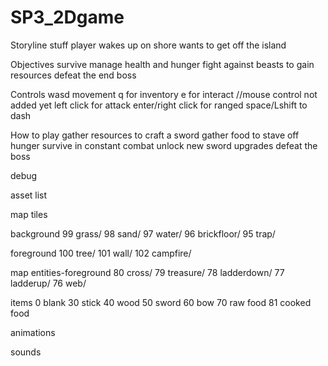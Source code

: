 # SP3_2Dgame

Storyline
stuff
player wakes up on shore
wants to get off the island

Objectives
survive
manage health and hunger
fight against beasts to gain resources
defeat the end boss


Controls
wasd movement
q for inventory
e for interact
//mouse control not added yet
left click for attack
enter/right click for ranged
space/Lshift to dash

How to play
gather resources to craft a sword
gather food to stave off hunger
survive in constant combat
unlock new sword upgrades
defeat the boss






debug


asset list

map tiles

background
99 grass/
98 sand/
97 water/
96 brickfloor/
95 trap/

foreground
100 tree/
101 wall/
102 campfire/

map entities-foreground
80 cross/
79 treasure/
78 ladderdown/
77 ladderup/
76 web/

items
0 blank
30 stick
40 wood
50 sword
60 bow
70 raw food
81 cooked food

animations

sounds


